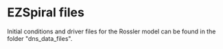 # EZSpiral files

Initial conditions and driver files for the Rossler model can be found in the folder "dns_data_files". 
